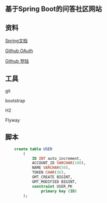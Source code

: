 ## 基于Spring Boot的问答社区网站

## 资料
[Spring文档](https://spring.io/guides)

[Github OAuth](https://developer.github.com/apps/building-oauth-apps/creating-an-oauth-app/)

[Github 登陆](https://developer.github.com/apps/building-oauth-apps/authorizing-oauth-apps/)


## 工具

git

bootstrap

H2

Flyway




## 脚本
```sql
    create table USER
        (
        	ID INT auto_increment,
        	ACCOUNT_ID VARCHAR(100),
        	NAME VARCHAR(50),
        	TOKEN CHAR(36),
        	GMT_CREATE BIGINT,
        	GMT_MODIFIED BIGINT,
        	constraint USER_PK
        		primary key (ID)
        );

    
```

 


